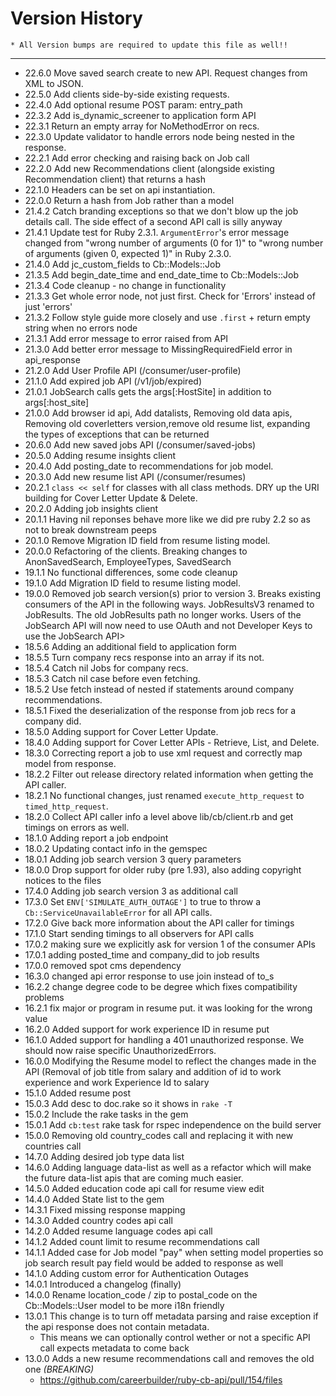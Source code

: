 Version History
====
    * All Version bumps are required to update this file as well!!
----
* 22.6.0 Move saved search create to new API. Request changes from XML to JSON.
* 22.5.0 Add clients side-by-side existing requests.
* 22.4.0 Add optional resume POST param: entry_path
* 22.3.2 Add is_dynamic_screener to application form API
* 22.3.1 Return an empty array for NoMethodError on recs.
* 22.3.0 Update validator to handle errors node being nested in the response.
* 22.2.1 Add error checking and raising back on Job call
* 22.2.0 Add new Recommendations client (alongside existing Recommendation client) that returns a hash
* 22.1.0 Headers can be set on api instantiation.
* 22.0.0 Return a hash from Job rather than a model
* 21.4.2 Catch branding exceptions so that we don't blow up the job details call.  The side effect of a second API call is silly anyway
* 21.4.1 Update test for Ruby 2.3.1. `ArgumentError`'s error message changed from "wrong number of arguments (0 for 1)" to "wrong number of arguments (given 0, expected 1)" in Ruby 2.3.0.
* 21.4.0 Add jc_custom_fields to Cb::Models::Job
* 21.3.5 Add begin_date_time and end_date_time to Cb::Models::Job
* 21.3.4 Code cleanup - no change in functionality
* 21.3.3 Get whole error node, not just first. Check for 'Errors' instead of just 'errors'
* 21.3.2 Follow style guide more closely and use `.first` + return empty string when no errors node
* 21.3.1 Add error message to error raised from API
* 21.3.0 Add better error message to MissingRequiredField error in api_response
* 21.2.0 Add User Profile API (/consumer/user-profile)
* 21.1.0 Add expired job API (/v1/job/expired)
* 21.0.1 JobSearch calls gets the args[:HostSite] in addition to args[:host_site]
* 21.0.0 Add browser id api, Add datalists, Removing old data apis, Removing old coverletters version,remove old resume list, expanding the types of exceptions that can be returned
* 20.6.0 Add new saved jobs API (/consumer/saved-jobs)
* 20.5.0 Adding resume insights client
* 20.4.0 Add posting_date to recommendations for job model.
* 20.3.0 Add new resume list API (/consumer/resumes)
* 20.2.1 `class << self` for classes with all class methods. DRY up the URI building for Cover Letter Update & Delete.
* 20.2.0 Adding job insights client
* 20.1.1 Having nil reponses behave more like we did pre ruby 2.2 so as not to break downstream peeps
* 20.1.0 Remove Migration ID field from resume listing model.
* 20.0.0 Refactoring of the clients.  Breaking changes to AnonSavedSearch, EmployeeTypes, SavedSearch
* 19.1.1 No functional differences, some code cleanup
* 19.1.0 Add Migration ID field to resume listing model.
* 19.0.0 Removed job search version(s) prior to version 3.  Breaks existing consumers of the API in the following ways. JobResultsV3 renamed to JobResults.  The old JobResults path no longer works.  Users of the JobSearch API will now need to use OAuth and not Developer Keys to use the JobSearch API>
* 18.5.6 Adding an additional field to application form
* 18.5.5 Turn company recs response into an array if its not.
* 18.5.4 Catch nil Jobs for company recs.
* 18.5.3 Catch nil case before even fetching.
* 18.5.2 Use fetch instead of nested if statements around company recommendations.
* 18.5.1 Fixed the deserialization of the response from job recs for a company did.
* 18.5.0 Adding support for Cover Letter Update.
* 18.4.0 Adding support for Cover Letter APIs - Retrieve, List, and Delete.
* 18.3.0 Correcting report a job to use xml request and correctly map model from response.
* 18.2.2 Filter out release directory related information when getting the API caller.
* 18.2.1 No functional changes, just renamed `execute_http_request` to `timed_http_request`.
* 18.2.0 Collect API caller info a level above lib/cb/client.rb and get timings on errors as well.
* 18.1.0 Adding report a job endpoint
* 18.0.2 Updating contact info in the gemspec
* 18.0.1 Adding job search version 3 query parameters
* 18.0.0 Drop support for older ruby (pre 1.93), also adding copyright notices to the files
* 17.4.0 Adding job search version 3 as additional call
* 17.3.0 Set `ENV['SIMULATE_AUTH_OUTAGE']` to true to throw a `Cb::ServiceUnavailableError` for all API calls.
* 17.2.0 Give back more information about the API caller for timings
* 17.1.0 Start sending timings to all observers for API calls
* 17.0.2 making sure we explicitly ask for version 1 of the consumer APIs
* 17.0.1 adding posted_time and company_did to job results
* 17.0.0 removed spot cms dependency
* 16.3.0 changed api error response to use join instead of to_s
* 16.2.2 change degree code to be degree which fixes compatibility problems
* 16.2.1 fix major or program in resume put. it was looking for the wrong value
* 16.2.0 Added support for work experience ID in resume put
* 16.1.0 Added support for handling a 401 unauthorized response. We should now raise specific UnauthorizedErrors.
* 16.0.0 Modifying the Resume model to reflect the changes made in the API (Removal of job title from salary and
        addition of id to work experience and work Experience Id to salary
* 15.1.0 Added resume post
* 15.0.3 Add desc to doc.rake so it shows in `rake -T`
* 15.0.2 Include the rake tasks in the gem
* 15.0.1 Add `cb:test` rake task for rspec independence on the build server
* 15.0.0 Removing old country_codes call and replacing it with new countries call
* 14.7.0 Adding desired job type data list
* 14.6.0 Adding language data-list as well as a refactor which will make the future
         data-list apis that are coming much easier.
* 14.5.0 Added education code api call for resume view edit
* 14.4.0 Added State list to the gem
* 14.3.1 Fixed missing response mapping
* 14.3.0 Added country codes api call
* 14.2.0 Added resume language codes api call
* 14.1.2 Added count limit to resume recommendations call
* 14.1.1 Added case for Job model "pay" when setting model properties
         so job search result pay field would be added to response as well
* 14.1.0 Adding custom error for Authentication Outages
* 14.0.1 Introduced a changelog (finally)
* 14.0.0 Rename location_code / zip to postal_code on the Cb::Models::User model to be more i18n friendly
* 13.0.1 This change is to turn off metadata parsing and raise exception if the api response does not contain metadata.
    * This means we can optionally control wether or not a specific API call expects metadata to come back
* 13.0.0 Adds a new resume recommendations call and removes the old one *(BREAKING)*
    * https://github.com/careerbuilder/ruby-cb-api/pull/154/files
